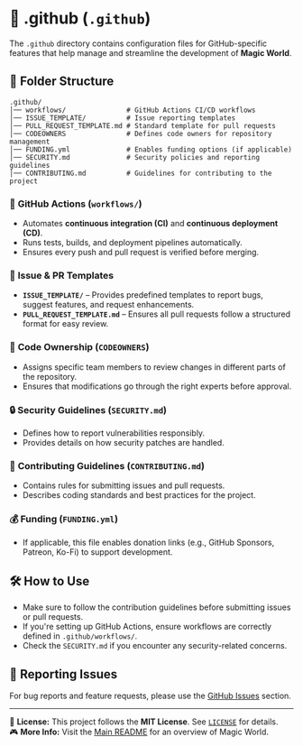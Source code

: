 # 📁 .github (`.github`)

The `.github` directory contains configuration files for GitHub-specific features that help manage and streamline the development of **Magic World**.

## 📂 Folder Structure
```
.github/
│── workflows/               # GitHub Actions CI/CD workflows
│── ISSUE_TEMPLATE/          # Issue reporting templates
│── PULL_REQUEST_TEMPLATE.md # Standard template for pull requests
│── CODEOWNERS               # Defines code owners for repository management
│── FUNDING.yml              # Enables funding options (if applicable)
│── SECURITY.md              # Security policies and reporting guidelines
│── CONTRIBUTING.md          # Guidelines for contributing to the project
```


### 🔄 **GitHub Actions (`workflows/`)**
- Automates **continuous integration (CI)** and **continuous deployment (CD)**.
- Runs tests, builds, and deployment pipelines automatically.
- Ensures every push and pull request is verified before merging.

### 📝 **Issue & PR Templates**
- **`ISSUE_TEMPLATE/`** – Provides predefined templates to report bugs, suggest features, and request enhancements.
- **`PULL_REQUEST_TEMPLATE.md`** – Ensures all pull requests follow a structured format for easy review.

### 👥 **Code Ownership (`CODEOWNERS`)**
- Assigns specific team members to review changes in different parts of the repository.
- Ensures that modifications go through the right experts before approval.

### 🔒 **Security Guidelines (`SECURITY.md`)**
- Defines how to report vulnerabilities responsibly.
- Provides details on how security patches are handled.

### 🤝 **Contributing Guidelines (`CONTRIBUTING.md`)**
- Contains rules for submitting issues and pull requests.
- Describes coding standards and best practices for the project.

### 💰 **Funding (`FUNDING.yml`)**
- If applicable, this file enables donation links (e.g., GitHub Sponsors, Patreon, Ko-Fi) to support development.

## 🛠 How to Use
- Make sure to follow the contribution guidelines before submitting issues or pull requests.
- If you're setting up GitHub Actions, ensure workflows are correctly defined in `.github/workflows/`.
- Check the `SECURITY.md` if you encounter any security-related concerns.

## 🐞 Reporting Issues
For bug reports and feature requests, please use the [GitHub Issues](https://github.com/your-org/Magic-World/issues) section.

---

📜 **License:** This project follows the **MIT License**. See [`LICENSE`](../LICENSE) for details.  
🎮 **More Info:** Visit the [Main README](../README.md) for an overview of Magic World.
